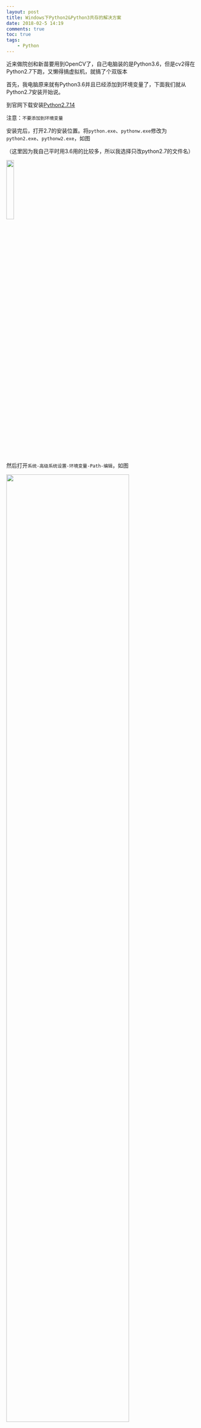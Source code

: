 ```yaml
---
layout: post
title: Windows下Python2&Python3共存的解决方案
date: 2018-02-5 14:19
comments: true
toc: true
tags: 
	- Python
---
```


近来做院创和新苗要用到OpenCV了，自己电脑装的是Python3.6，但是cv2得在Python2.7下跑，又懒得搞虚拟机，就搞了个双版本

<!-- more -->

首先，我电脑原来就有Python3.6并且已经添加到环境变量了，下面我们就从Python2.7安装开始说。

到官网下载安装[Python2.7.14](https://www.python.org/downloads/release/python-2714/)

注意：`不要添加到环境变量`

安装完后，打开2.7的安装位置。将`python.exe`、`pythonw.exe`修改为`python2.exe`、`pythonw2.exe`，如图

（这里因为我自己平时用3.6用的比较多，所以我选择只改python2.7的文件名）

<img src="http://p1u1vh70v.bkt.clouddn.com/py2.7&3.6%201.png" height="20%" width="20%">

然后打开`系统-高级系统设置-环境变量-Path-编辑`，如图

<img src="http://p1u1vh70v.bkt.clouddn.com/py2.7&3.6%202.png" height="80%" width="80%">

将Python2.7的路径添加进去即可，如图

<img src="http://p1u1vh70v.bkt.clouddn.com/py2.7&3.6%203.png" height="60%" width="60%">

然后在powershell里输入`python`即可进入python3，输入`python2`即可进入python2，如图

<img src="http://p1u1vh70v.bkt.clouddn.com/py2.7&3.6%204.png" height="80%" width="80%">

关于pip的使用也很简单。

在python2下装库的，输入`python2 -m pip install xxx`
在python3下装库的，输入`python -m pip install xxx`
其余pip操作同理，如图

<img src="http://p1u1vh70v.bkt.clouddn.com/py2.7&3.6%205.png" height="80%" width="80%">

<img src="http://p1u1vh70v.bkt.clouddn.com/py2.7&3.6%206.png" height="80%" width="80%">

然后，你就可以双版本上路，起飞了www